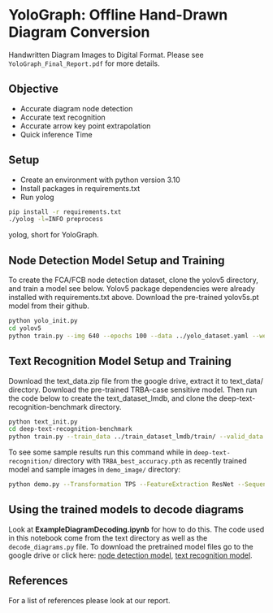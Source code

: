 # YoloGraph: Offline Hand-Drawn Diagram Conversion

Handwritten Diagram Images to Digital Format. Please see ``YoloGraph_Final_Report.pdf`` for more details.

## Objective

- Accurate diagram node detection
- Accurate text recognition
- Accurate arrow key point extrapolation
- Quick inference Time

## Setup

- Create an environment with python version 3.10
- Install packages in requirements.txt
- Run yolog

```sh
pip install -r requirements.txt
./yolog -l=INFO preprocess
```

yolog, short for YoloGraph.

## Node Detection Model Setup and Training

To create the FCA/FCB node detection dataset, clone the yolov5 directory, and train a model see below. Yolov5 package dependencies were already installed with requirements.txt above. Download the pre-trained yolov5s.pt model from their github.
```sh
python yolo_init.py
cd yolov5
python train.py --img 640 --epochs 100 --data ../yolo_dataset.yaml --weights ../pretrained_models/yolov5s.pt
```

## Text Recognition Model Setup and Training

Download the text_data.zip file from the google drive, extract it to text_data/ directory. Download the pre-trained TRBA-case sensitive model. Then run the code below to create the text_dataset_lmdb, and clone the deep-text-recognition-benchmark directory. 
```sh
python text_init.py
cd deep-text-recognition-benchmark
python train.py --train_data ../train_dataset_lmdb/train/ --valid_data ../train_dataset_lmdb/test/ --saved_model ../pretrained_models/TPS-ResNet-BiLSTM-Attn-case-sensitive.pth --FT --select_data / --batch_ratio 1 --Transformation TPS --FeatureExtraction ResNet --SequenceModeling BiLSTM --Prediction Attn --workers 0 --num_iter 300 --valInterval 5 --sensitive
```

To see some sample results run this command while in ```deep-text-recognition/``` directory with ```TRBA_best_accuracy.pth``` as recently trained model and sample images in ```demo_image/``` directory:
```sh
python demo.py --Transformation TPS --FeatureExtraction ResNet --SequenceModeling BiLSTM --Prediction Attn --image_folder demo_image/ --saved_model ../models/TRBA_best_accuracy.pth --sensitive
```

## Using the trained models to decode diagrams

Look at **ExampleDiagramDecoding.ipynb** for how to do this. The code used in this notebook come from the text directory as well as the ```decode_diagrams.py``` file. To download the pretrained model files go to the google drive or click here: [node detection model](https://drive.google.com/file/d/1ufcdRJSt2qbtIDRsJA9z57-7nLS99a9O/view?usp=drive_link), [text recognition model](https://drive.google.com/file/d/1I9GpfRgAOmtQCqcgYDYLzQWD-EMl9Q1N/view?usp=drive_link). 

## References

For a list of references please look at our report. 
